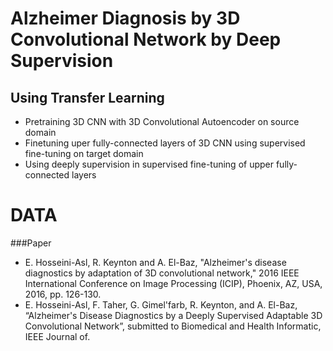 # Alzheimer Diagnosis by 3D Convolutional Network by Deep Supervision
## Using Transfer Learning 
* Pretraining 3D CNN with 3D Convolutional Autoencoder on source domain  
* Finetuning uper fully-connected layers of 3D CNN using supervised fine-tuning on target domain  
* Using deeply supervision in supervised fine-tuning of upper fully-connected layers  

# DATA


###Paper  
* E. Hosseini-Asl, R. Keynton and A. El-Baz, "Alzheimer's disease diagnostics by adaptation of 3D convolutional network," 2016 IEEE International Conference on Image Processing (ICIP), Phoenix, AZ, USA, 2016, pp. 126-130. 
* E. Hosseini-Asl, F. Taher, G. Gimel'farb, R. Keynton, and A. El-Baz, “Alzheimer's Disease Diagnostics by a  Deeply Supervised Adaptable 3D Convolutional Network”, submitted to  Biomedical and Health Informatic, IEEE Journal of.
